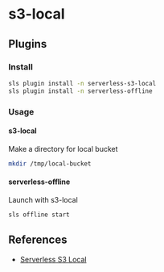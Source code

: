 # s3-local

## Plugins

### Install
```sh
sls plugin install -n serverless-s3-local
sls plugin install -n serverless-offline
```

### Usage

#### s3-local
Make a directory for local bucket
```sh
mkdir /tmp/local-bucket
```

#### serverless-offline
Launch with s3-local
```sh
sls offline start
```

## References
- [Serverless S3 Local](https://www.serverless.com/plugins/serverless-s3-local)
